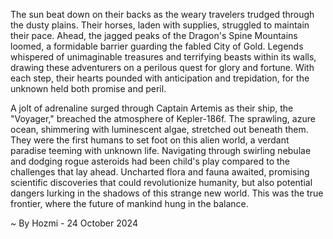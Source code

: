 
The sun beat down on their backs as the weary travelers trudged through the dusty plains. Their horses, laden with supplies, struggled to maintain their pace. Ahead, the jagged peaks of the Dragon's Spine Mountains loomed, a formidable barrier guarding the fabled City of Gold. Legends whispered of unimaginable treasures and terrifying beasts within its walls, drawing these adventurers on a perilous quest for glory and fortune. With each step, their hearts pounded with anticipation and trepidation, for the unknown held both promise and peril.

A jolt of adrenaline surged through Captain Artemis as their ship, the "Voyager," breached the atmosphere of Kepler-186f.  The sprawling, azure ocean, shimmering with luminescent algae, stretched out beneath them.  They were the first humans to set foot on this alien world, a verdant paradise teeming with unknown life.  Navigating through swirling nebulae and dodging rogue asteroids had been child's play compared to the challenges that lay ahead.  Uncharted flora and fauna awaited, promising scientific discoveries that could revolutionize humanity, but also potential dangers lurking in the shadows of this strange new world.  This was the true frontier, where the future of mankind hung in the balance. 

~ By Hozmi - 24 October 2024
